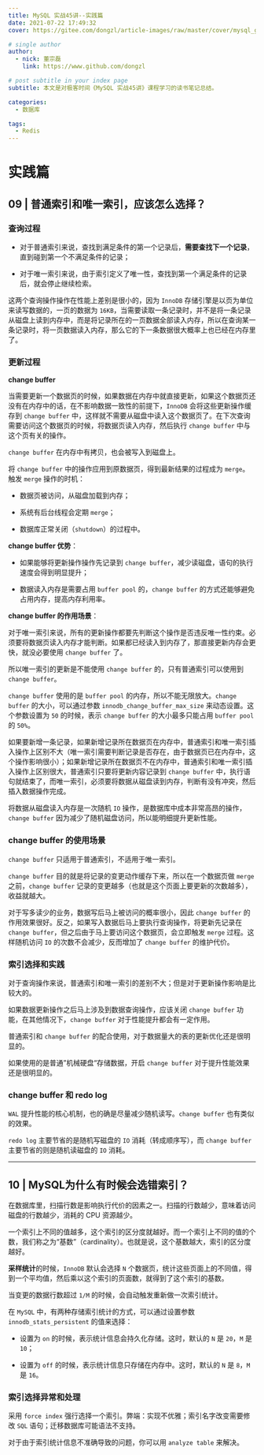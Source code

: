 ```yaml
---
title: MySQL 实战45讲--实践篇
date: 2021-07-22 17:49:32
cover: https://gitee.com/dongzl/article-images/raw/master/cover/mysql_geek_time.png

# single author
author:
  - nick: 董宗磊
    link: https://www.github.com/dongzl

# post subtitle in your index page
subtitle: 本文是对极客时间《MySQL 实战45讲》课程学习的读书笔记总结。

categories: 
  - 数据库

tags: 
  - Redis
---
```


# 实践篇

## 09 | 普通索引和唯一索引，应该怎么选择？

### 查询过程

- 对于普通索引来说，查找到满足条件的第一个记录后，**需要查找下一个记录**，直到碰到第一个不满足条件的记录；

- 对于唯一索引来说，由于索引定义了唯一性，查找到第一个满足条件的记录后，就会停止继续检索。

这两个查询操作操作在性能上差别是很小的，因为 `InnoDB` 存储引擎是以页为单位来读写数据的，一页的数据为 `16KB`，当需要读取一条记录时，并不是将一条记录从磁盘上读到内存中，而是将记录所在的一页数据全部读入内存，所以在查询某一条记录时，将一页数据读入内存，那么它的下一条数据很大概率上也已经在内存里了。

### 更新过程

**change buffer**

当需要更新一个数据页的时候，如果数据在内存中就直接更新，如果这个数据页还没有在内存中的话，在不影响数据一致性的前提下，`InnoDB` 会将这些更新操作缓存到 `change buffer` 中，这样就不需要从磁盘中读入这个数据页了。在下次查询需要访问这个数据页的时候，将数据页读入内存，然后执行 `change buffer` 中与这个页有关的操作。

`change buffer` 在内存中有拷贝，也会被写入到磁盘上。

将 `change buffer` 中的操作应用到原数据页，得到最新结果的过程成为 `merge`。触发 `merge` 操作的时机：

- 数据页被访问，从磁盘加载到内存；

- 系统有后台线程会定期 `merge`；

- 数据库正常关闭（`shutdown`）的过程中。

**change buffer 优势**：

- 如果能够将更新操作操作先记录到 `change buffer`，减少读磁盘，语句的执行速度会得到明显提升；

- 数据读入内存是需要占用 `buffer pool` 的，`change buffer` 的方式还能够避免占用内存，提高内存利用率。

**change buffer 的作用场景**：

对于唯一索引来说，所有的更新操作都要先判断这个操作是否违反唯一性约束。必须要将数据页读入内存才能判断。如果都已经读入到内存了，那直接更新内存会更快，就没必要使用 `change buffer` 了。

所以唯一索引的更新是不能使用 `change buffer` 的，只有普通索引可以使用到 `change buffer`。

`change buffer` 使用的是 `buffer pool` 的内存，所以不能无限放大。`change buffer` 的大小，可以通过参数 `innodb_change_buffer_max_size` 来动态设置。这个参数设置为 `50` 的时候，表示 `change buffer` 的大小最多只能占用 `buffer pool` 的 `50%`。

如果要新增一条记录，如果新增记录所在数据页在内存中，普通索引和唯一索引插入操作上区别不大（唯一索引需要判断记录是否存在，由于数据页已在内存中，这个操作影响很小）；如果新增记录所在数据页不在内存中，普通索引和唯一索引插入操作上区别很大，普通索引只要将更新内容记录到 `change buffer` 中，执行语句就结束了，而唯一索引，必须要将数据从磁盘读到内存，判断有没有冲突，然后插入数据操作完成。

将数据从磁盘读入内存是一次随机 `IO` 操作，是数据库中成本非常高昂的操作，`change buffer` 因为减少了随机磁盘访问，所以能明细提升更新性能。

### change buffer 的使用场景

`change buffer` 只适用于普通索引，不适用于唯一索引。

`change buffer` 目的就是将记录的变更动作缓存下来，所以在一个数据页做 `merge` 之前，`change buffer` 记录的变更越多（也就是这个页面上要更新的次数越多），收益就越大。

对于写多读少的业务，数据写后马上被访问的概率很小，因此 `change buffer` 的作用效果很好。反之，如果写入数据后马上要执行查询操作，将更新先记录在 `change buffer`，但之后由于马上要访问这个数据页，会立即触发 `merge` 过程。这样随机访问 `IO` 的次数不会减少，反而增加了 `change buffer` 的维护代价。

### 索引选择和实践

对于查询操作来说，普通索引和唯一索引的差别不大；但是对于更新操作影响是比较大的。

如果数据更新操作之后马上涉及到数据查询操作，应该关闭 `change buffer` 功能，在其他情况下，`change buffer` 对于性能提升都会有一定作用。

普通索引和 `change buffer` 的配合使用，对于数据量大的表的更新优化还是很明显的。

如果使用的是普通”机械硬盘“存储数据，开启 `change buffer` 对于提升性能效果还是很明显的。

### change buffer 和 redo log

`WAL` 提升性能的核心机制，也的确是尽量减少随机读写。`change buffer` 也有类似的效果。

`redo log` 主要节省的是随机写磁盘的 `IO` 消耗（转成顺序写），而 `change buffer` 主要节省的则是随机读磁盘的 `IO` 消耗。

<hr/>

## 10 | MySQL为什么有时候会选错索引？

在数据库里，扫描行数是影响执行代价的因素之一。扫描的行数越少，意味着访问磁盘的行数越少，消耗的 CPU 资源越少。

一个索引上不同的值越多，这个索引的区分度就越好。而一个索引上不同的值的个数，我们称之为“基数”（cardinality）。也就是说，这个基数越大，索引的区分度越好。

**采样统计**的时候，`InnoDB` 默认会选择 `N` 个数据页，统计这些页面上的不同值，得到一个平均值，然后乘以这个索引的页面数，就得到了这个索引的基数。

当变更的数据行数超过 `1/M` 的时候，会自动触发重新做一次索引统计。

在 `MySQL` 中，有两种存储索引统计的方式，可以通过设置参数 `innodb_stats_persistent` 的值来选择：

- 设置为 `on` 的时候，表示统计信息会持久化存储。这时，默认的 `N` 是 `20`，`M` 是 `10`；

- 设置为 `off` 的时候，表示统计信息只存储在内存中。这时，默认的 `N` 是 `8`，`M` 是 `16`。

### 索引选择异常和处理

采用 `force index` 强行选择一个索引。弊端：实现不优雅；索引名字改变需要修改 `SQL` 语句；迁移数据库可能语法不支持。

对于由于索引统计信息不准确导致的问题，你可以用 `analyze table` 来解决。
